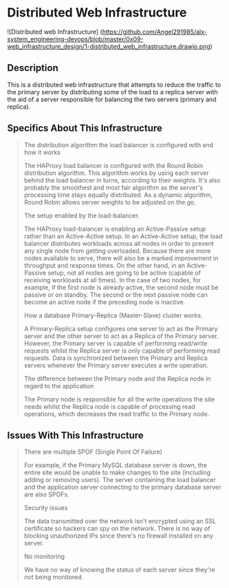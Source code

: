 
# Distributed Web Infrastructure
![Distributed web Infrastructure] (https://github.com/Angel291985/alx-system_engineering-devops/blob/master/0x09-web_infrastructure_design/1-distributed_web_infrastructure.drawio.png)

## Description
This is a distributed web infrastructure that attempts to reduce the traffic to the primary server by distributing some of the load to a replica server with the aid of a server responsible for balancing the two servers (primary and replica).

## Specifics About This Infrastructure
> The distribution algorithm the load balancer is configured with and how it works
> 
> The HAProxy load balancer is configured with the Round Robin distribution algorithm. This algorithm works by using each server behind the load balancer in turns, according to their weights. It's also probably the smoothest and most fair algorithm as the server's processing time stays equally distributed. As a dynamic algorithm, Round Robin allows server weights to be adjusted on the go.
>
> The setup enabled by the load-balancer.
>
>The HAProxy load-balancer is enabling an Active-Passive setup rather than an Active-Active setup. In an Active-Active setup, the load balancer distributes workloads across all nodes in order to prevent any single node from getting overloaded. Because there are more nodes available to serve, there will also be a marked improvement in throughput and response times. On the other hand, in an Active-Passive setup, not all nodes are going to be active (capable of receiving workloads at all times). In the case of two nodes, for example, if the first node is already active, the second node must be passive or on standby. The second or the next passive node can become an active node if the preceding node is inactive.
>
> How a database Primary-Replica (Master-Slave) cluster works.
>
> A Primary-Replica setup configures one server to act as the Primary server and the other server to act as a Replica of the Primary server. However, the Primary server is capable of performing read/write requests whilst the Replica server is only capable of performing read requests. Data is synchronized between the Primary and Replica servers whenever the Primary server executes a write operation.
>
> The difference between the Primary node and the Replica node in regard to the application
>
> The Primary node is responsible for all the write operations the site needs whilst the Replica node is capable of processing read operations, which decreases the read traffic to the Primary node.


## Issues With This Infrastructure
> There are multiple SPOF (Single Point Of Failure)
>
>For example, if the Primary MySQL database server is down, the entire site would be unable to make changes to the site (including adding or removing users). The server containing the load balancer and the application server connecting to the primary database server are also SPOFs.
>
> Security issues
>
> The data transmitted over the network isn't encrypted using an SSL certificate so hackers can spy on the network. There is no way of blocking unauthorized IPs since there's no firewall installed on any server.
>
> No monitoring
>
> We have no way of knowing the status of each server since they're not being monitored.
